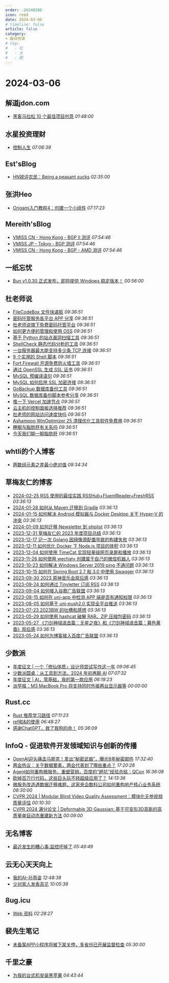 ```yaml
---
order: -20240306
icon: read
date: 2024-03-06
# timeline: false
article: false
category:
- 每日悦读
# tag:
#   - 红
#   - 大
#   - 圆
---
```


# 2024-03-06 
## 解道jdon.com<span></span>
* [黑客马拉松 10 个最佳项目创意](https://www.jdon.com/72826.html) *01:48:00* 
## 水星投资理财<span></span>
* [控制人生](http://mercurychong.blogspot.com/2024/03/blog-post.html) *07:06:39* 
## Est'sBlog<span></span>
* [HN锐评农民：Being a peasant sucks](https://blog.est.im/2024/stdin-09) *02:35:00* 
## 张洪Heo<span></span>
* [Origami入门教程4：创建一个小组件](https://blog.zhheo.com/p/ce512f9a.html) *07:17:23* 
## Mereith'sBlog<span></span>
* [VMISS CN - Hong Kong - BGP II 测评](https://www.mereith.com/post/191) *07:54:46* 
* [VMISS JP - Tokyo -  BGP 测评](https://www.mereith.com/post/190) *07:54:46* 
* [VMISS CN - Hong Kong - BGP - AMD 测评](https://www.mereith.com/post/189) *07:54:46* 
## 一纸忘忧<span></span>
* [Bun v1.0.30 正式发布，即将提供 Windows 稳定版本！](https://www.ikxin.com/archives/760.html) *00:56:00* 
## 杜老师说<span></span>
* [FileCodeBox 文件快递柜](https://dusays.com/683/) *09:36:51* 
* [密码托管服务各平台 APP 分享](https://dusays.com/682/) *09:36:51* 
* [杜老师说旗下免费密码托管平台](https://dusays.com/681/) *09:36:51* 
* [如何更方便的管理和使用 OSS](https://dusays.com/680/) *09:36:51* 
* [基于 Python 的站点漏洞扫描工具](https://dusays.com/679/) *09:36:51* 
* [ShellCheck 静态代码分析的工具](https://dusays.com/678/) *09:36:51* 
* [一台服务器最大能支持多少条 TCP 连接](https://dusays.com/677/) *09:36:51* 
* [9 个实用的 Shell 脚本](https://dusays.com/676/) *09:36:51* 
* [Fort Firewall 开源免费防火墙工具](https://dusays.com/675/) *09:36:51* 
* [通过 OpenSSL 生成 SSL 证书](https://dusays.com/674/) *09:36:51* 
* [MySQL 预编译语句](https://dusays.com/673/) *09:36:51* 
* [MySQL 如何启用 SSL 加密连接](https://dusays.com/672/) *09:36:51* 
* [GoBackup 数据库备份工具](https://dusays.com/671/) *09:36:51* 
* [MySQL 数据库备份脚本参考分享](https://dusays.com/670/) *09:36:51* 
* [推一下 Vercel 加速节点](https://dusays.com/669/) *09:36:51* 
* [云主机的控制面板选择推荐](https://dusays.com/668/) *09:36:51* 
* [杜老师的网站访问速度快吗](https://dusays.com/667/) *09:36:51* 
* [Ashampoo WinOptimizer 25 清理优化工具软件免费用](https://dusays.com/666/) *09:36:51* 
* [睡眠与脂肪肝有关系吗](https://dusays.com/665/) *09:36:51* 
* [今天我们聊一聊脂肪肝](https://dusays.com/664/) *09:36:51* 
## whtli的个人博客<span></span>
* [两数组元素之差最小绝对值](https://hexo.whtli.cn/archives/444cc95b.html) *09:34:34* 
## 草梅友仁的博客<span></span>
* [2024-02-25 RSS 使用的最佳实践 RSSHub+FluentReader+FreshRSS](https://blog.cmyr.ltd/archives/499d4cee.html) *03:36:13* 
* [2024-01-28 如何从 Maven 迁移到 Gradle](https://blog.cmyr.ltd/archives/3d1e83f3.html) *03:36:13* 
* [2024-01-15 如何解决 Android 模拟器与 Docker Desktop 关于 Hyper-V 的冲突](https://blog.cmyr.ltd/archives/3d4783a0.html) *03:36:13* 
* [2024-01-09 如何迁移 Newsletter 到 phplist](https://blog.cmyr.ltd/archives/92ad8b7d.html) *03:36:13* 
* [2023-12-31 草梅友仁的 2023 年度项目总结](https://blog.cmyr.ltd/archives/4a5799d3.html) *03:36:13* 
* [2023-12-17 记一次 Golang 因镜像源配置导致的构建失败](https://blog.cmyr.ltd/archives/9a8bee73.html) *03:36:13* 
* [2023-12-11 如何优化 Docker 下 Node.js 项目的体积](https://blog.cmyr.ltd/archives/be640cee.html) *03:36:13* 
* [2023-12-04 如何使用 TimeCat 实现轻量级网页录屏和播放](https://blog.cmyr.ltd/archives/6e855105.html) *03:36:13* 
* [2023-11-26 如何使用 wechaty 创建属于自己的微信机器人](https://blog.cmyr.ltd/archives/eb20e5d9.html) *03:36:13* 
* [2023-10-23 如何解决 Windows Server 2019 ping 不通问题](https://blog.cmyr.ltd/archives/cb933e30.html) *03:36:13* 
* [2023-10-15 如何在 Spring Boot 2.7 和 3.0 中使用 Swagger](https://blog.cmyr.ltd/archives/5c0eb01b.html) *03:36:13* 
* [2023-09-30 2023 原神音乐会观后感](https://blog.cmyr.ltd/archives/e09e35b2.html) *03:36:13* 
* [2023-09-24 如何通过 Tinyletter 订阅 RSS](https://blog.cmyr.ltd/archives/971f76c0.html) *03:36:13* 
* [2023-09-04 如何接入谷歌广告联盟](https://blog.cmyr.ltd/archives/38c2d695.html) *03:36:13* 
* [2023-08-15 如何在 uni-app 中检测 APP 端是否有通知权限](https://blog.cmyr.ltd/archives/545e0e03.html) *03:36:13* 
* [2023-08-05 如何基于 uni-push2.0 实现全平台推送](https://blog.cmyr.ltd/archives/1ecf6190.html) *03:36:13* 
* [2023-07-23 2023BW 的吐槽和感想](https://blog.cmyr.ltd/archives/f2c308dd.html) *03:36:13* 
* [2023-05-29 如何使用 hashcat 破解 RAR、ZIP 压缩包密码](https://blog.cmyr.ltd/archives/5865a866.html) *03:36:13* 
* [2023-05-27 《刀剑神域进击篇：无星之夜》和《刀剑神域进击篇：暮色黄昏》观后感](https://blog.cmyr.ltd/archives/652a5a31.html) *03:36:13* 
* [2023-05-24 如何为博客接入百度广告联盟](https://blog.cmyr.ltd/archives/e941bc42.html) *03:36:13* 
## 少数派<span></span>
* [年度征文 | 一个「修仙体质」设计师尝试写作这一年](https://sspai.com/post/86604) *09:06:45* 
* [少数派圆桌：从工具到方法，2024 年初再聊 AI](https://sspai.com/post/86901) *07:07:32* 
* [年度征文 | AI，零基础，我的第一款应用](https://sspai.com/post/86860) *06:19:23* 
* [派早报：M3 MacBook Pro 将支持同时外接两台显示器等](https://sspai.com/post/86945) *00:00:00* 
## Rust.cc<span></span>
* [Rust 推荐学习路径](https://rustcc.cn/article?id=a0bf1545-1dc7-429c-9f57-a12563e494be) *07:11:23* 
* [ref和&的使用](https://rustcc.cn/article?id=32b64324-ed38-467e-8d27-026983faf2cc) *06:48:27* 
* [感谢ChatGPT，救了我狗的命！](https://rustcc.cn/article?id=4cb5180c-d393-417a-ad00-92b1baafbf17) *05:36:09* 
## InfoQ - 促进软件开发领域知识与创新的传播<span></span>
* [OpenAI迎头痛击马斯克！拿出“秘密武器”，曝光8年秘密邮件](https://www.infoq.cn/article/qdBA81pUVfbogEt4P0uq?utm_source=rss&utm_medium=article) *17:32:40* 
* [两会热议：关于数据要素，两会代表划了哪些重点？](https://www.infoq.cn/article/kqNEKcLGMSJPpytim2Td?utm_source=rss&utm_medium=article) *17:20:28* 
* [Agent如何重构微服务、重塑营销，百度的“趟坑”经验总结｜QCon](https://www.infoq.cn/article/j4vzmQl8x2gXQgNsj9bO?utm_source=rss&utm_medium=article) *16:36:08* 
* [砍掉百万行代码，这些巨头玩不转超级应用了？](https://www.infoq.cn/article/MsfvVoBpb7gXr2pbOlx7?utm_source=rss&utm_medium=article) *14:13:36* 
* [微服务改造遇数据迁移难题，这家央企数科公司如何重构地产核心业务系统](https://www.infoq.cn/article/VNo6kcPjo75CV4wmDDLy?utm_source=rss&utm_medium=article) *08:30:00* 
* [CVPR 2024 | Modular Blind Video Quality Assessment：模块化无参视频质量评估](https://www.infoq.cn/article/x5KyFptEkemUvO4V9xfv?utm_source=rss&utm_medium=article) *00:10:30* 
* [CVPR 2024 满分论文 | Deformable 3D Gaussian: 基于可变形3D高斯的高质量单目动态重建新方法](https://www.infoq.cn/article/eOadluLa9mFrqTg23sSl?utm_source=rss&utm_medium=article) *00:09:00* 
## 无名博客<span></span>
* [最近发生的糟心事:监控坏掉了](https://wuminboke.site/archives/68/) *05:49:49* 
## 云无心天天向上<span></span>
* [我的AI-孙燕姿](https://yangk.net/blog/reading/%E6%88%91%E7%9A%84AI-%E5%AD%99%E7%87%95%E5%A7%BF.html) *12:48:38* 
* [少对家人发表高见](https://yangk.net/blog/reading/%E5%B0%91%E5%AF%B9%E5%AE%B6%E4%BA%BA%E5%8F%91%E8%A1%A8%E9%AB%98%E8%A7%81.html) *10:05:39* 
## 8ug.icu<span></span>
* [Web 资料](https://www.8ug.icu/pages/web-resource-Z7Wbwg2bgA) *02:28:27* 
## 裴先生笔记<span></span>
* [未备案APP小程序将被下架关停，多省份已开展监督检查](https://blog.peiluming.com/article/804) *05:30:00* 
## 千里之豪<span></span>
* [为我的台式机安装黑苹果](https://blog.gadore.top/archives/1709696489039/) *04:43:44* 
